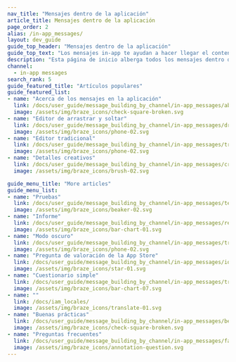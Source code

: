 ```yaml
---
nav_title: "Mensajes dentro de la aplicación"
article_title: Mensajes dentro de la aplicación
page_order: 2
alias: /in-app_messages/
layout: dev_guide
guide_top_header: "Mensajes dentro de la aplicación"
guide_top_text: "Los mensajes in-app te ayudan a hacer llegar el contenido a tu usuario sin interrumpir su día con una notificación push. Los mensajes personalizados y adaptados dentro de la aplicación mejoran la experiencia del usuario y ayudan a su público a obtener el máximo valor de su aplicación. Con una gran variedad de diseños y herramientas de personalización para elegir, los mensajes in-app atraen a sus usuarios más que nunca."
description: "Esta página de inicio alberga todos los mensajes dentro de la aplicación. Aquí encontrarás artículos sobre cómo crear mensajes dentro de la aplicación, el editor de arrastrar y soltar, cómo personalizar tus mensajes, informes y mucho más."
channel:
  - in-app messages
search_rank: 5
guide_featured_title: "Artículos populares"
guide_featured_list:
- name: "Acerca de los mensajes en la aplicación"
  link: /docs/user_guide/message_building_by_channel/in-app_messages/about/
  image: /assets/img/braze_icons/check-square-broken.svg
- name: "Editor de arrastrar y soltar"
  link: /docs/user_guide/message_building_by_channel/in-app_messages/drag_and_drop/
  image: /assets/img/braze_icons/phone-02.svg
- name: "Editor tradicional"
  link: /docs/user_guide/message_building_by_channel/in-app_messages/traditional/
  image: /assets/img/braze_icons/phone-02.svg
- name: "Detalles creativos"
  link: /docs/user_guide/message_building_by_channel/in-app_messages/creative_details/
  image: /assets/img/braze_icons/brush-02.svg

guide_menu_title: "More articles"
guide_menu_list:
- name: "Pruebas"
  link: /docs/user_guide/message_building_by_channel/in-app_messages/testing/
  image: /assets/img/braze_icons/beaker-02.svg
- name: "Informe"
  link: /docs/user_guide/message_building_by_channel/in-app_messages/reporting/
  image: /assets/img/braze_icons/bar-chart-01.svg
- name: "Modo oscuro"
  link: /docs/user_guide/message_building_by_channel/in-app_messages/traditional/dark-mode/
  image: /assets/img/braze_icons/phone-02.svg
- name: "Pregunta de valoración de la App Store"
  link: /docs/user_guide/message_building_by_channel/in-app_messages/ios_app_rating_prompt/
  image: /assets/img/braze_icons/star-01.svg
- name: "Cuestionario simple"
  link: /docs/user_guide/message_building_by_channel/in-app_messages/traditional/templates/simple_survey/
  image: /assets/img/braze_icons/bar-chart-07.svg
- name: ""
  link: /docs/iam_locales/
  image: /assets/img/braze_icons/translate-01.svg
- name: "Buenas prácticas"
  link: /docs/user_guide/message_building_by_channel/in-app_messages/best_practices
  image: /assets/img/braze_icons/check-square-broken.svg
- name: "Preguntas frecuentes"
  link: /docs/user_guide/message_building_by_channel/in-app_messages/faq/
  image: /assets/img/braze_icons/annotation-question.svg
---
```

<br><br>
